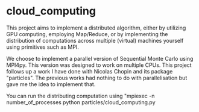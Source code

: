 # cloud_computing
This project aims to implement a distributed algorithm, either by utilizing GPU computing, employing Map/Reduce, or by implementing the distribution of computations across multiple (virtual) machines yourself using primitives such as MPI.

We choose to implement a parallel version of Sequential Monte Carlo using MPI4py. This version was designed to work on multiple CPUs. This project follows up a work I have done with Nicolas Chopin and its package "particles". The previous works had nothing to do with parallelisation but gave me the idea to implement that.

You can run the distributing computation using "mpiexec -n number_of_processes python particles/cloud_computing.py

